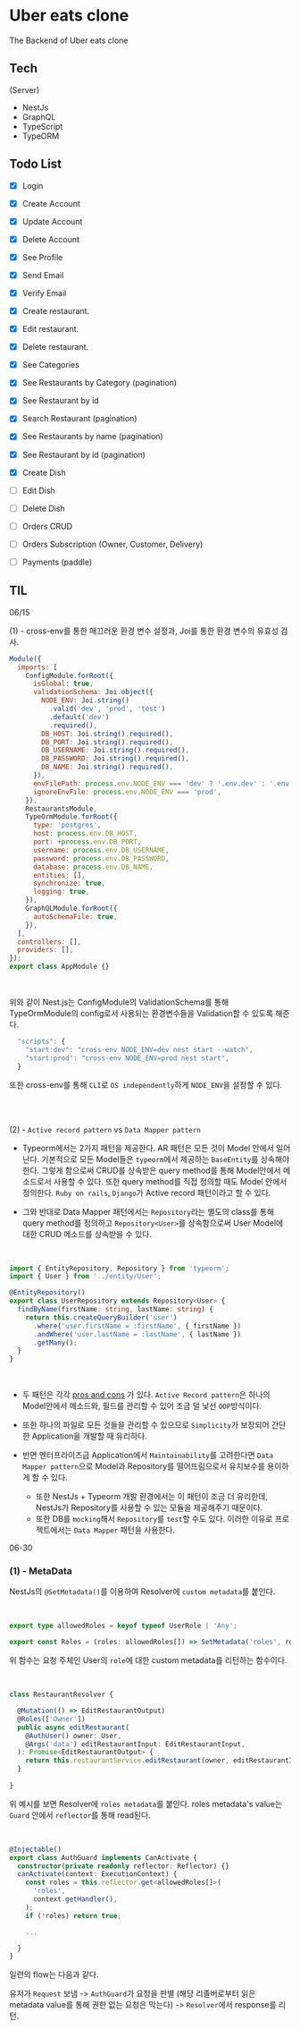 # Uber eats clone

The Backend of Uber eats clone

## Tech

(Server)

- NestJs
- GraphQL
- TypeScript
- TypeORM

## Todo List

- [x] Login
- [x] Create Account
- [x] Update Account
- [x] Delete Account
- [x] See Profile
- [x] Send Email
- [x] Verify Email

- [x] Create restaurant.
- [x] Edit restaurant.
- [x] Delete restaurant.

- [x] See Categories
- [x] See Restaurants by Category (pagination)
- [x] See Restaurant by id
- [x] Search Restaurant (pagination)
- [x] See Restaurants by name (pagination)
- [x] See Restaurant by id (pagination)

- [x] Create Dish
- [ ] Edit Dish
- [ ] Delete Dish

- [ ] Orders CRUD
- [ ] Orders Subscription (Owner, Customer, Delivery)

- [ ] Payments (paddle)


## TIL

06/15

(1) - cross-env를 통한 매끄러운 환경 변수 설정과, Joi를 통한 환경 변수의 유효성 검사.

```javascript
Module({
  imports: [
    ConfigModule.forRoot({
      isGlobal: true,
      validationSchema: Joi.object({
        NODE_ENV: Joi.string()
          .valid('dev', 'prod', 'test')
          .default('dev')
          .required(),
        DB_HOST: Joi.string().required(),
        DB_PORT: Joi.string().required(),
        DB_USERNAME: Joi.string().required(),
        DB_PASSWORD: Joi.string().required(),
        DB_NAME: Joi.string().required(),
      }),
      envFilePath: process.env.NODE_ENV === 'dev' ? '.env.dev' : '.env.test',
      ignoreEnvFile: process.env.NODE_ENV === 'prod',
    }),
    RestaurantsModule,
    TypeOrmModule.forRoot({
      type: 'postgres',
      host: process.env.DB_HOST,
      port: +process.env.DB_PORT,
      username: process.env.DB_USERNAME,
      password: process.env.DB_PASSWORD,
      database: process.env.DB_NAME,
      entities: [],
      synchronize: true,
      logging: true,
    }),
    GraphQLModule.forRoot({
      autoSchemaFile: true,
    }),
  ],
  controllers: [],
  providers: [],
});
export class AppModule {}
```

<br />

위와 같이 Nest.js는 ConfigModule의 ValidationSchema를 통해 TypeOrmModule의 config로서 사용되는 환경변수들을 Validation할 수 있도록 해준다.

```javascript
  "scripts": {
    "start:dev": "cross-env NODE_ENV=dev nest start --watch",
    "start:prod": "cross-env NODE_ENV=prod nest start",
  }
```

또한 cross-env를 통해 `CLI`로 `OS independently`하게 `NODE_ENV`을 설정할 수 있다.

<br />
<br />

(2) - `Active record pattern` vs `Data Mapper pattern`

- Typeorm에서는 2가지 패턴을 제공한다. AR 패턴은 모든 것이 Model 안에서 일어난다. 기본적으로 모든 Model들은 `typeorm`에서 제공하는 `BaseEntity`를 상속해야한다. 그렇게 함으로써 CRUD를 상속받은 query method를 통해 Model안에서 메소드로서 사용할 수 있다. 또한 query method를 직접 정의할 때도 Model 안에서 정의한다. `Ruby on rails`, `Django`가 Active record 패턴이라고 할 수 있다.

- 그와 반대로 Data Mapper 패턴에서는 `Repository`라는 별도의 class를 통해 query method를 정의하고 `Repository<User>`를 상속함으로써 User Model에 대한 CRUD 메소드를 상속받을 수 있다.

<br />

```typescript
import { EntityRepository, Repository } from 'typeorm';
import { User } from '../entity/User';

@EntityRepository()
export class UserRepository extends Repository<User> {
  findByName(firstName: string, lastName: string) {
    return this.createQueryBuilder('user')
      .where('user.firstName = :firstName', { firstName })
      .andWhere('user.lastName = :lastName', { lastName })
      .getMany();
  }
}
```

<br />

- 두 패턴은 각각 [pros and cons](https://typeorm.io/#/active-record-data-mapper) 가 있다. `Active Record pattern`은 하나의 Model안에서 메소드와, 필드를 관리할 수 있어 조금 덜 낯선 `OOP`방식이다.

- 또한 하나의 파일로 모든 것들을 관리할 수 있으므로 `Simplicity`가 보장되어 간단한 Application을 개발할 때 유리하다.

- 반면 엔터프라이즈급 Application에서 `Maintainability`를 고려한다면 `Data Mapper pattern`으로 Model과 Repository를 떨어뜨림으로서 유지보수를 용이하게 할 수 있다.
  - 또한 NestJs + Typeorm 개발 환경에서는 이 패턴이 조금 더 유리한데, NestJs가 Repository를 사용할 수 있는 모듈을 제공해주기 때문이다.
  - 또한 DB를 `mocking`해서 `Repository`를 `test`할 수도 있다. 이러한 이유로 프로젝트에서는 `Data Mapper` 패턴을 사용한다.

06-30

### (1) - MetaData

NestJs의 ```@SetMetadata()```를 이용하여 Resolver에 ```custom metadata```를 붙인다.

<br />

```typescript
export type allowedRoles = keyof typeof UserRole | 'Any';

export const Roles = (roles: allowedRoles[]) => SetMetadata('roles', roles);
```
위 함수는 요청 주체인 User의 ```role```에 대한 custom metadata를 리턴하는 함수이다.


<br />

```typescript
class RestaurantResolver {

  @Mutation(() => EditRestaurantOutput)
  @Roles(['Owner'])
  public async editRestaurant(
    @AuthUser() owner: User,
    @Args('data') editRestaurantInput: EditRestaurantInput,
  ): Promise<EditRestaurantOutput> {
    return this.restaurantService.editRestaurant(owner, editRestaurantInput);
  }
  
}
```
위 예시를 보면 Resolver에 ```roles metadata```를 붙인다.
roles metadata's value는 ```Guard``` 안에서 ```reflector```를 통해 read된다. 


<br />

```typescript
@Injectable()
export class AuthGuard implements CanActivate {
  constructor(private readonly reflector: Reflector) {}
  canActivate(context: ExecutionContext) {
    const roles = this.reflector.get<allowedRoles[]>(
      'roles',
      context.getHandler(),
    );
    if (!roles) return true;

    ...

  }
}
```

일련의  flow는 다음과 같다.

유저가 ```Request``` 보냄 -> ```AuthGuard```가 요청을 판별 (해당 리졸버로부터 읽은 metadata value를 통해 권한 없는 요청은 막는다) -> ```Resolver```에서 response를 리턴.